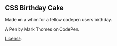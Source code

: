 CSS Birthday Cake
-----------------
Made on a whim for a fellow codepen users birthday.

A [Pen](https://codepen.io/WithAnEs/pen/OVZRvg) by [Mark Thomes](http://codepen.io/WithAnEs) on [CodePen](http://codepen.io/).

[License](https://codepen.io/WithAnEs/pen/OVZRvg/license).
